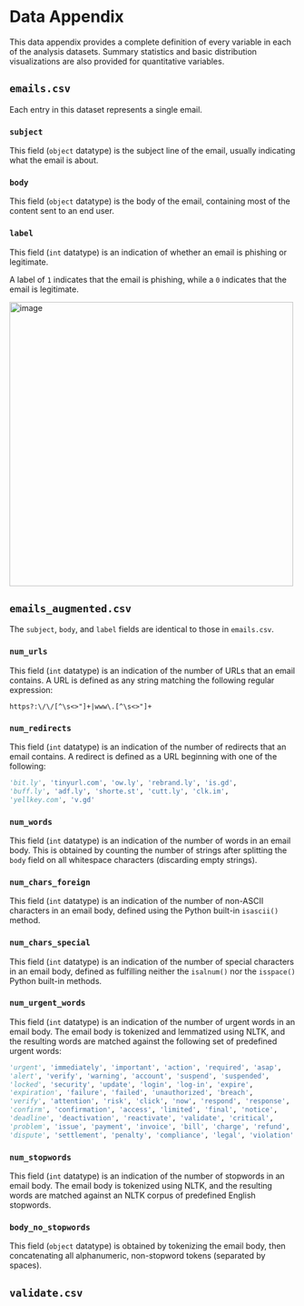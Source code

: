 # Data Appendix

This data appendix provides a complete definition of every variable in each of the analysis datasets. Summary statistics and basic distribution visualizations are also provided for quantitative variables.

## `emails.csv`

Each entry in this dataset represents a single email.

### `subject`

This field (`object` datatype) is the subject line of the email, usually indicating what the email is about.

### `body`

This field (`object` datatype) is the body of the email, containing most of the content sent to an end user.

### `label`

This field (`int` datatype) is an indication of whether an email is phishing or legitimate.

A label of `1` indicates that the email is phishing, while a `0` indicates that the email is legitimate.

<img width="500" alt="image" src="https://github.com/user-attachments/assets/0f9f6863-a2e4-4d51-b6c8-a717d8544646" />

## `emails_augmented.csv`

The `subject`, `body`, and `label` fields are identical to those in `emails.csv`.

### `num_urls`

This field (`int` datatype) is an indication of the number of URLs that an email contains. A URL is defined as any string matching the following regular expression:
```regex
https?:\/\/[^\s<>"]+|www\.[^\s<>"]+
```

### `num_redirects`

This field (`int` datatype) is an indication of the number of redirects that an email contains. A redirect is defined as a URL beginning with one of the following:
```python
'bit.ly', 'tinyurl.com', 'ow.ly', 'rebrand.ly', 'is.gd',
'buff.ly', 'adf.ly', 'shorte.st', 'cutt.ly', 'clk.im',
'yellkey.com', 'v.gd'
```

### `num_words`

This field (`int` datatype) is an indication of the number of words in an email body. This is obtained by counting the number of strings after splitting the `body` field on all whitespace characters (discarding empty strings).

### `num_chars_foreign`

This field (`int` datatype) is an indication of the number of non-ASCII characters in an email body, defined using the Python built-in `isascii()` method.

### `num_chars_special`

This field (`int` datatype) is an indication of the number of special characters in an email body, defined as fulfilling neither the `isalnum()` nor the `isspace()` Python built-in methods.

### `num_urgent_words`

This field (`int` datatype) is an indication of the number of urgent words in an email body. The email body is tokenized and lemmatized using NLTK, and the resulting words are matched against the following set of predefined urgent words:

```python
'urgent', 'immediately', 'important', 'action', 'required', 'asap',
'alert', 'verify', 'warning', 'account', 'suspend', 'suspended',
'locked', 'security', 'update', 'login', 'log-in', 'expire',
'expiration', 'failure', 'failed', 'unauthorized', 'breach',
'verify', 'attention', 'risk', 'click', 'now', 'respond', 'response',
'confirm', 'confirmation', 'access', 'limited', 'final', 'notice',
'deadline', 'deactivation', 'reactivate', 'validate', 'critical',
'problem', 'issue', 'payment', 'invoice', 'bill', 'charge', 'refund',
'dispute', 'settlement', 'penalty', 'compliance', 'legal', 'violation'
```

### `num_stopwords`

This field (`int` datatype) is an indication of the number of stopwords in an email body. The email body is tokenized using NLTK, and the resulting words are matched against an NLTK corpus of predefined English stopwords.

### `body_no_stopwords`

This field (`object` datatype) is obtained by tokenizing the email body, then concatenating all alphanumeric, non-stopword tokens (separated by spaces).

## `validate.csv`

